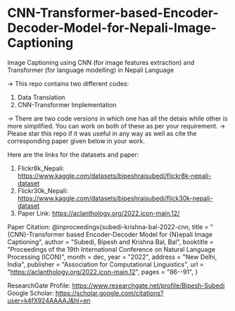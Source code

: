 # CNN-Transformer-based-Encoder-Decoder-Model-for-Nepali-Image-Captioning
Image Captioning using CNN (for image features extraction) and Transformer (for language modelling) in Nepali Language

-> This repo contains two different codes:
  1. Data Translation
  2. CNN-Transformer Implementation

-> There are two code versions in which one has all the detais while other is more simplified. You can work on both of these as per your requirement. 
-> Please star this repo if it was useful in any way as well as cite the corresponding paper given below in your work.

Here are the links for the datasets and paper:
  1. Flickr8k_Nepali: https://www.kaggle.com/datasets/bipeshrajsubedi/flickr8k-nepali-dataset
  2. Flickr30k_Nepali: https://www.kaggle.com/datasets/bipeshrajsubedi/flick30k-nepali-dataset
  3. Paper Link: https://aclanthology.org/2022.icon-main.12/


Paper Citation:
@inproceedings{subedi-krishna-bal-2022-cnn,
title = "{CNN}-Transformer based Encoder-Decoder Model for {N}epali Image Captioning",
author = "Subedi, Bipesh and
Krishna Bal, Bal",
booktitle = "Proceedings of the 19th International Conference on Natural Language Processing (ICON)",
month = dec,
year = "2022",
address = "New Delhi, India",
publisher = "Association for Computational Linguistics",
url = "https://aclanthology.org/2022.icon-main.12",
pages = "86--91",
}


ResearchGate Profile: https://www.researchgate.net/profile/Bipesh-Subedi
Google Scholar: https://scholar.google.com/citations?user=k4fX924AAAAJ&hl=en

